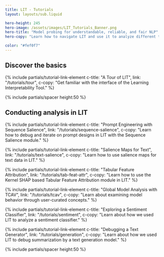 ```yaml
---
title: LIT - Tutorials
layout: layouts/sub.liquid

hero-height: 245
hero-image: /assets/images/LIT_Tutorials_Banner.png
hero-title: "Model probing for understandable, reliable, and fair NLP"
hero-copy: "Learn how to navigate LIT and use it to analyze different types of models. "

color: "#fef0f7"
---
```


<div class="mdl-cell--8-col mdl-cell--8-col-tablet mdl-cell--4-col-phone">

<a name="basics"></a>

## Discover the basics

{% include partials/tutorial-link-element c-title: "A Tour of LIT", link: "/tutorials/tour",
c-copy: "Get familiar with the interface of the Learning Interpretability Tool." %}

{% include partials/spacer height:50 %}

<a name="analysis"></a>

## Conducting analysis in LIT

{% include partials/tutorial-link-element c-title: "Prompt Engineering with Sequence Salience", link: "/tutorials/sequence-salience",
c-copy: "Learn how to debug and iterate on prompt designs in LIT with the Sequence Salience module." %}

{% include partials/tutorial-link-element c-title: "Salience Maps for Text", link: "/tutorials/text-salience",
c-copy: "Learn how to use salience maps for text data in LIT." %}

{% include partials/tutorial-link-element c-title: "Tabular Feature Attribution", link: "/tutorials/tab-feat-attr",
c-copy: "Learn how to use the Kernel SHAP based Tabular Feature Attribution module in LIT." %}

{% include partials/tutorial-link-element c-title: "Global Model Analysis with TCAV", link: "/tutorials/tcav",
c-copy: "Learn about examining model behavior through user-curated concepts." %}

{% include partials/tutorial-link-element c-title: "Exploring a Sentiment Classifier", link: "/tutorials/sentiment",
c-copy: "Learn about how we used LIT to analyze a sentiment classifier." %}

{% include partials/tutorial-link-element c-title: "Debugging a Text Generator", link: "/tutorials/generation",
c-copy: "Learn about how we used LIT to debug summarization by a text generation model." %}

{% include partials/spacer height:50 %}

</div>
